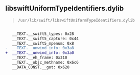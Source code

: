 ## libswiftUniformTypeIdentifiers.dylib

> `/usr/lib/swift/libswiftUniformTypeIdentifiers.dylib`

```diff

   __TEXT.__swift5_types: 0x28
   __TEXT.__swift5_capture: 0x44
   __TEXT.__swift5_mpenum: 0x8
-  __TEXT.__unwind_info: 0x3a8
+  __TEXT.__unwind_info: 0x3a0
   __TEXT.__eh_frame: 0x310
   __TEXT.__objc_methname: 0x6c6
   __DATA_CONST.__got: 0x620

```
